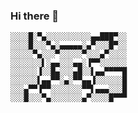 ### Hi there 👋

    ░░░░█░▀▄░░░░░░░░░░▄▄███▀░░
    ░░░░█░░░▀▄░▄▄▄▄▄░▄▀░░░█▀░░
    ░░░░░▀▄░░░▀░░░░░▀░░░▄▀░░░░
    ░░░░░░░▌░▄▄░░░▄▄░▐▀▀░░░░░░
    ░░░░░░▐░░█▄░░░▄█░░▌▄▄▀▀▀▀█
    ░░░░░░▌▄▄▀▀░▄░▀▀▄▄▐░░░░░░█
    ░░░▄▀▀▐▀▀░░░░░░░▀▀▌▄▄▄░░░█
    ░░░█░░░▀▄░░░░░░░▄▀░░░░█▀▀▀
<!--
**ahmetabdi/ahmetabdi** is a ✨ _special_ ✨ repository because its `README.md` (this file) appears on your GitHub profile.

Here are some ideas to get you started:

- 🔭 I’m currently working on ...
- 🌱 I’m currently learning ...
- 👯 I’m looking to collaborate on ...
- 🤔 I’m looking for help with ...
- 💬 Ask me about ...
- 📫 How to reach me: ...
- 😄 Pronouns: ...
- ⚡ Fun fact: ...
-->
